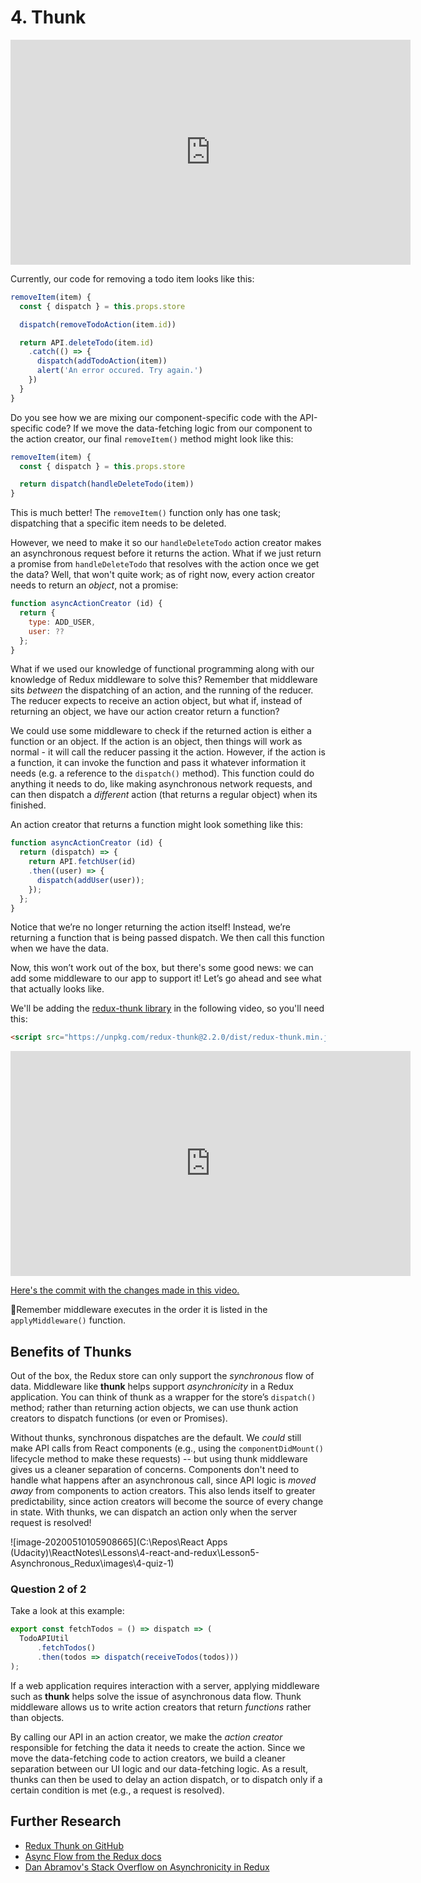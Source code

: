 # 4. Thunk



<iframe allowfullscreen="1" allow="accelerometer; autoplay; encrypted-media; gyroscope; picture-in-picture" title="YouTube video player" src="https://www.youtube.com/embed/WHbfLpT0Ftg?showinfo=0&amp;rel=0&amp;autohide=1&amp;vq=hd720&amp;hl=en-us&amp;cc_load_policy=0&amp;enablejsapi=1&amp;origin=https%3A%2F%2Fclassroom.udacity.com&amp;widgetid=165" id="widget166" width="640" height="360" frameborder="0"></iframe>



Currently, our code for removing a todo item looks like this:

```js
removeItem(item) {
  const { dispatch } = this.props.store

  dispatch(removeTodoAction(item.id))

  return API.deleteTodo(item.id)
    .catch(() => {
      dispatch(addTodoAction(item))
      alert('An error occured. Try again.')
    })
  }
}
```

Do you see how we are mixing our component-specific code with the  API-specific code? If we move the data-fetching logic from our component to the action creator, our final `removeItem()` method might look like this:

```js
removeItem(item) {
  const { dispatch } = this.props.store

  return dispatch(handleDeleteTodo(item))
}
```

This is much better! The `removeItem()` function only has one task; dispatching that a specific item needs to be deleted. 

However, we need to make it so our `handleDeleteTodo` action creator makes an asynchronous request before it returns the action. What if we just return a promise from `handleDeleteTodo` that resolves with the action once we get the data? Well, that won't  quite work; as of right now, every action creator needs to return an *object*, not a promise:

```js
function asyncActionCreator (id) {
  return {
    type: ADD_USER,
    user: ??
  };
}
```

What if we used our knowledge of functional programming along with  our knowledge of Redux middleware to solve this? Remember that  middleware sits *between* the dispatching of an action, and the  running of the reducer. The reducer expects to receive an action object, but what if, instead of returning an object, we have our action creator return a function?

We could use some middleware to check if the returned action is  either a function or an object. If the action is an object, then things  will work as normal - it will call the reducer passing it the action.  However, if the action is a function, it can invoke the function and  pass it whatever information it needs (e.g. a reference to the `dispatch()` method). This function could do anything it needs to do, like making asynchronous network requests, and can then dispatch a *different* action (that returns a regular object) when its finished.

An action creator that returns a function might look something like this:

```js
function asyncActionCreator (id) {
  return (dispatch) => {
    return API.fetchUser(id)
    .then((user) => {
      dispatch(addUser(user));
    });
  };
}
```

Notice that we’re no longer returning the action itself! Instead,  we’re returning a function that is being passed dispatch. We then call  this function when we have the data. 

Now, this won’t work out of the box, but there's some good news: we  can add some middleware to our app to support it! Let’s go ahead and see what that actually looks like.



We'll be adding the [redux-thunk library](https://github.com/gaearon/redux-thunk) in the following video, so you'll need this:

```html
<script src="https://unpkg.com/redux-thunk@2.2.0/dist/redux-thunk.min.js"></script>
```



<iframe allowfullscreen="1" allow="accelerometer; autoplay; encrypted-media; gyroscope; picture-in-picture" title="YouTube video player" src="https://www.youtube.com/embed/rrEV_gNSvmM?showinfo=0&amp;rel=0&amp;autohide=1&amp;vq=hd720&amp;hl=en-us&amp;cc_load_policy=0&amp;enablejsapi=1&amp;origin=https%3A%2F%2Fclassroom.udacity.com&amp;widgetid=167" id="widget168" width="640" height="360" frameborder="0"></iframe>



[Here's the commit with the changes made in this video.](https://github.com/udacity/reactnd-redux-todos-goals/commit/524066483d154851d417e6567e50edca9b85109b)



💫Remember middleware executes in the order it is listed in the `applyMiddleware()` function.



## Benefits of Thunks

Out of the box, the Redux store can only support the *synchronous* flow of data. Middleware like **thunk** helps support *asynchronicity* in a Redux application. You can think of thunk as a wrapper for the store’s `dispatch()` method; rather than returning action objects, we can use thunk action creators to dispatch functions (or even or Promises).

Without thunks, synchronous dispatches are the default. We *could* still make API calls from React components (e.g., using the `componentDidMount()` lifecycle method to make these requests) -- but using thunk middleware  gives us a cleaner separation of concerns. Components don't need to  handle what happens after an asynchronous call, since API logic is *moved away* from components to action creators. This also lends itself to greater  predictability, since action creators will become the source of every  change in state. With thunks, we can dispatch an action only when the  server request is resolved!

![image-20200510105908665](C:\Repos\React Apps (Udacity)\ReactNotes\Lessons\4-react-and-redux\Lesson5-Asynchronous_Redux\images\4-quiz-1)

### Question 2 of 2

Take a look at this example:

```js
export const fetchTodos = () => dispatch => (
  TodoAPIUtil
      .fetchTodos()
      .then(todos => dispatch(receiveTodos(todos)))
);
```



If a web application requires interaction with a server, applying middleware such as **thunk** helps solve the issue of asynchronous data flow. Thunk middleware allows us to write action creators that return *functions* rather than objects. 

By calling our API in an action creator, we make the *action creator* responsible for fetching the data it needs to create the action. Since  we move the data-fetching code to action creators, we build a cleaner  separation between our UI logic and our data-fetching logic. As a  result, thunks can then be used to delay an action dispatch, or to  dispatch only if a certain condition is met (e.g., a request is  resolved). 



## Further Research

- [Redux Thunk on GitHub](https://github.com/gaearon/redux-thunk)
- [Async Flow from the Redux docs](http://redux.js.org/docs/advanced/AsyncFlow.html)
- [Dan Abramov's Stack Overflow on Asynchronicity in Redux](http://stackoverflow.com/questions/35411423/how-to-dispatch-a-redux-action-with-a-timeout/35415559#35415559)